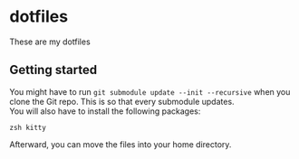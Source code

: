 # dotfiles
These are my dotfiles
## Getting started
You might have to run `git submodule update --init --recursive` when you clone the Git repo. This is so that every submodule updates.<br>
You will also have to install the following packages:
```
zsh kitty
```
Afterward, you can move the files into your home directory.
